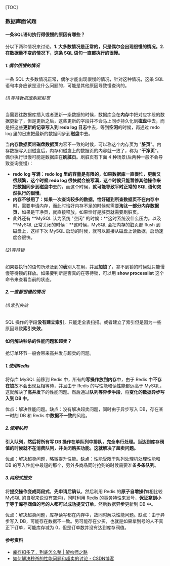 [TOC]

### 数据库面试题

#### 一条SQL语句执行得很慢的原因有哪些？

分以下两种情况来讨论。**1. 大多数情况是正常的，只是偶尔会出现很慢的情况。2. 在数据量不变的情况下，这条 SQL 语句一直都执行的很慢。**

##### 1.偶尔很慢的情况

一条 SQL 大多数情况正常，偶尔才能出现很慢的情况，针对这种情况，这条 SQL 语句本身应该是没什么问题的，可能是其他原因导致慢查询的。

###### (1)等待数据库刷新脏页

当需要往数据库插入或者更新一条数据的时候，数据库会在**内存**中把对应字段的数据更新了，但是更新之后，这些更新的字段并不会马上同步持久化到**磁盘**中去，而是把这些**更新的记录写入到 redo log 日志**中去，等到**空闲**的时候，再通过 redo log 里的日志把最新的数据同步到**磁盘**中去。

当**内存数据页**跟**磁盘数据页**内容不一致的时候，可以称这个内存页为 "**脏页**"。内存数据写入到磁盘后，内存和磁盘上的数据页的内容就一致了，称为 "**干净页**"。偶尔执行很慢可能是数据库在**刷脏页**。刷脏页有下面 4 种场景(后两种一般不会导致查询变慢)：

- **redo log 写满：**redo log 里的容量是有限的，如果数据库一直很忙，更新又很频繁，这个时候 redo log 很快就会被写满，这个时候只能暂停其他操作来把**数据同步到磁盘中**去的，而这个时候，**就可能导致平时正常的 SQL 语句突然执行的很慢**。
- **内存不够用了：**如果一次查询较多的数据，恰好碰到所查**数据页不在内存中**时，需要申请内存，而此时恰好内存不足的时候就需要**淘汰一部分内存数据页**，如果是干净页，就直接释放，如果恰好是脏页就需要刷脏页。
- 此外还有 **MySQL 认为系统 "空闲" 的时候：**这时系统没什么压力。以及 **MySQL 正常关闭的时候：**这时候，MySQL 会把内存的脏页都 flush 到磁盘上，这样下次 MySQL 启动的时候，就可以直接从磁盘上读数据，启动速度会很快。

###### (2)等待锁

如果要执行的语句所涉及到的**表**别人在用，并且**加锁**了，拿不到锁的时候就只能慢慢等待锁的释放。如果要判断是否真的在等待锁，可以用 **show processlist** 这个命令来查看当前的状态。

##### 2.一直都很慢的情况

###### (1)索引失效

SQL 操作的字段**没有建立索引**，只能走全表扫描。或者建立了索引但是因为一些原因导致**索引失效**。

#### 如何解决秒杀的性能问题和超卖？

抢订单环节一般会带来高并发与超卖的问题。

##### 1.使用Redis

将存库 MySQL 前移到 Redis 中，所有的**写操作放到内存**中，由于 Redis 中**不存在锁**故不会出现互相等待，并且由于 Redis 的写性能和读性能都远高于 MySQL，这就解决了**高并发**下的性能问题。然后通过**队列等异步手段**，将**变化的数据异步写入到 DB 中。**

优点：解决性能问题。缺点：没有解决超卖问题，同时由于异步写入 DB，存在某一时刻 DB 和 Redis 中**数据不一致**的风险。

##### 2.使用队列

**引入队列，然后将所有写 DB 操作在单队列中排队，完全串行处理。当达到库存阀值的时候就不在消费队列，并关闭购买功能。这就解决了超卖问题。**

优点：解决超卖问题，略微提升性能。缺点：性能受限于队列处理机处理性能和 DB 的写入性能中最短的那个，另外多商品同时抢购的时候需要准备**多条队列**。

##### 3.两段式提交

将**提交操作变成两段式**，**先申请后确认**。然后利用 Redis 的**原子自增操作**(相比较 MySQL 的自增来说没有空洞)，同时利用 Redis 的事务特性来发号，**保证拿到小于等于库存阀值的号的人都可以成功提交订单**。然后数据**异步**更新到 DB 中。

优点：解决超卖问题，库存读写都在内存中，故同时解决性能问题。缺点：由于异步写入 DB，可能存在数据不一致。另可能存在少买，也就是如果拿到号的人不真正下订单，可能库存减为 0，但是订单数并没有达到库存阀值。



#### 参考资料

- [库存扣多了，到底怎么整 | 架构师之路](https://mp.weixin.qq.com/s/waGRvyhab2z8b-BIw9bJeA)
- [如何解决秒杀的性能问题和超卖的讨论 - CSDN博客](https://blog.csdn.net/zhoudaxia/article/details/38067003)

